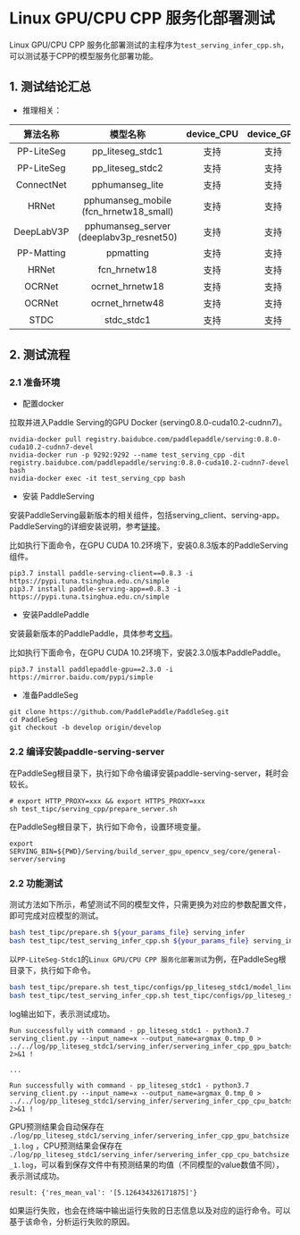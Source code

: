 # Linux GPU/CPU CPP 服务化部署测试

Linux GPU/CPU CPP 服务化部署测试的主程序为`test_serving_infer_cpp.sh`，可以测试基于CPP的模型服务化部署功能。


## 1. 测试结论汇总

- 推理相关：

| 算法名称 | 模型名称 | device_CPU | device_GPU | batchsize |
|  :----:   |  :----: |   :----:   |  :----:  |   :----:   |
|  PP-LiteSeg   |  pp_liteseg_stdc1 |  支持 | 支持 | 1 |
|  PP-LiteSeg   |  pp_liteseg_stdc2 |  支持 | 支持 | 1 |
|  ConnectNet  |  pphumanseg_lite     |  支持 | 支持 | 1 |
|  HRNet  |  pphumanseg_mobile (fcn_hrnetw18_small)   |  支持 | 支持 | 1 |
|  DeepLabV3P  |  pphumanseg_server (deeplabv3p_resnet50)   |  支持 | 支持 | 1 |
|  PP-Matting   |  ppmatting |  支持 | 支持 | 1 |
|  HRNet        |  fcn_hrnetw18     |  支持 | 支持 | 1 |
|  OCRNet       |  ocrnet_hrnetw18  |  支持 | 支持 | 1 |
|  OCRNet       |  ocrnet_hrnetw48  |  支持 | 支持 | 1 |
|  STDC      |  stdc_stdc1       |  支持 | 支持 | 1 |



## 2. 测试流程

### 2.1 准备环境

* 配置docker

拉取并进入Paddle Serving的GPU Docker (serving0.8.0-cuda10.2-cudnn7)。

```
nvidia-docker pull registry.baidubce.com/paddlepaddle/serving:0.8.0-cuda10.2-cudnn7-devel
nvidia-docker run -p 9292:9292 --name test_serving_cpp -dit registry.baidubce.com/paddlepaddle/serving:0.8.0-cuda10.2-cudnn7-devel bash
nvidia-docker exec -it test_serving_cpp bash
```

* 安装 PaddleServing

安装PaddleServing最新版本的相关组件，包括serving_client、serving-app。
PaddleServing的详细安装说明，参考[链接](https://github.com/PaddlePaddle/Serving/blob/v0.9.0/doc/Install_CN.md)。

比如执行下面命令，在GPU CUDA 10.2环境下，安装0.8.3版本的PaddleServing组件。

```
pip3.7 install paddle-serving-client==0.8.3 -i https://pypi.tuna.tsinghua.edu.cn/simple
pip3.7 install paddle-serving-app==0.8.3 -i https://pypi.tuna.tsinghua.edu.cn/simple
```

* 安装PaddlePaddle

安装最新版本的PaddlePaddle，具体参考[文档](https://www.paddlepaddle.org.cn/install/quick?docurl=/documentation/docs/zh/install/pip/linux-pip.html)。

比如执行下面命令，在GPU CUDA 10.2环境下，安装2.3.0版本PaddlePaddle。

```
pip3.7 install paddlepaddle-gpu==2.3.0 -i https://mirror.baidu.com/pypi/simple
```

* 准备PaddleSeg

```
git clone https://github.com/PaddlePaddle/PaddleSeg.git
cd PaddleSeg
git checkout -b develop origin/develop
```

### 2.2 编译安装paddle-serving-server

在PaddleSeg根目录下，执行如下命令编译安装paddle-serving-server，耗时会较长。

```
# export HTTP_PROXY=xxx && export HTTPS_PROXY=xxx
sh test_tipc/serving_cpp/prepare_server.sh
```

在PaddleSeg根目录下，执行如下命令，设置环境变量。
```
export SERVING_BIN=${PWD}/Serving/build_server_gpu_opencv_seg/core/general-server/serving
```

### 2.2 功能测试

测试方法如下所示，希望测试不同的模型文件，只需更换为对应的参数配置文件，即可完成对应模型的测试。

```bash
bash test_tipc/prepare.sh ${your_params_file} serving_infer
bash test_tipc/test_serving_infer_cpp.sh ${your_params_file} serving_infer
```

以`PP-LiteSeg-Stdc1`的`Linux GPU/CPU CPP 服务化部署测试`为例，在PaddleSeg根目录下，执行如下命令。

```bash
bash test_tipc/prepare.sh test_tipc/configs/pp_liteseg_stdc1/model_linux_gpu_normal_normal_serving_cpp_linux_gpu_cpu.txt serving_infer
bash test_tipc/test_serving_infer_cpp.sh test_tipc/configs/pp_liteseg_stdc1/model_linux_gpu_normal_normal_serving_cpp_linux_gpu_cpu.txt serving_infer
```

log输出如下，表示测试成功。

```
Run successfully with command - pp_liteseg_stdc1 - python3.7 serving_client.py --input_name=x --output_name=argmax_0.tmp_0 > ../../log/pp_liteseg_stdc1/serving_infer/servering_infer_cpp_gpu_batchsize_1.log 2>&1 !

...

Run successfully with command - pp_liteseg_stdc1 - python3.7 serving_client.py --input_name=x --output_name=argmax_0.tmp_0 > ../../log/pp_liteseg_stdc1/serving_infer/servering_infer_cpp_cpu_batchsize_1.log 2>&1 !
```

GPU预测结果会自动保存在 `./log/pp_liteseg_stdc1/serving_infer/servering_infer_cpp_gpu_batchsize_1.log` ，CPU预测结果会保存在 `./log/pp_liteseg_stdc1/serving_infer/servering_infer_cpp_cpu_batchsize_1.log`，可以看到保存文件中有预测结果的均值（不同模型的value数值不同），表示测试成功。

```
result: {'res_mean_val': '[5.126434326171875]'}
```

如果运行失败，也会在终端中输出运行失败的日志信息以及对应的运行命令。可以基于该命令，分析运行失败的原因。
